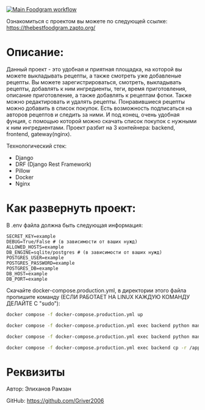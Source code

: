 [![Main Foodgram workflow](https://github.com/Griver2006/foodgram/actions/workflows/main.yml/badge.svg)](https://github.com/Griver2006/foodgram/actions/workflows/main.yml)

Ознакомиться с проектом вы можете по следующей ссылке: https://thebestfoodgram.zapto.org/

# Описание:
Данный проект - это удобная и приятная площадка, на которой вы можете выкладывать рецепты, а также смотреть уже добавленые рецепты. Вы можете зарегистрироваться, смотреть, выкладывать рецепты, добавлять к ним ингредиенты, теги, время приготовления, описание приготовление, а также добавлять к рецептам фотки. Также можно редактировать и удалять рецепты. Понравившиеся рецепты можно добавить в список покупок. Есть возможность подписаться на авторов рецептов и следить за ними. И под конец, очень удобная фунция, с помощью которой можно скачать список покупок с нужными к ним ингредиентами. Проект разбит на 3 контейнера: backend, frontend, gateway(nginx).

Технологический стек: 
- Django
- DRF (Django Rest Framework)
- Pillow
- Docker
- Nginx

# Как развернуть проект:
В .env файла должна быть следующая информация:
```
SECRET_KEY=example
DEBUG=True/False # (в зависимости от ваших нужд)
ALLOWED_HOSTS=example
DB_ENGINE=sqlite/postgres # (в зависимости от ваших нужд)
POSTGRES_USER=example
POSTGRES_PASSWORD=example
POSTGRES_DB=example
DB_HOST=example
DB_PORT=example
```

Скачайте docker-compose.production.yml, в директории этого файла пропишите команду (ЕСЛИ РАБОТАЕТ НА LINUX КАЖДУЮ КОМАНДУ ДЕЛАЙТЕ С "sudo"):
```bash
docker compose -f docker-compose.production.yml up
```

```bash
docker compose -f docker-compose.production.yml exec backend python manage.py migrate
```

```bash
docker compose -f docker-compose.production.yml exec backend python manage.py collectstatic
```

```bash
docker compose -f docker-compose.production.yml exec backend cp -r /app/collected_static/. /backend_static/static/
```

# Реквизиты
Автор: Элиханов Рамзан

GitHub: https://github.com/Griver2006
